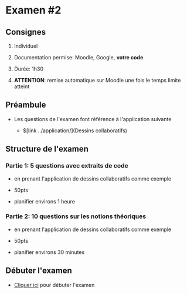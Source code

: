 # Examen #2

## Consignes

1. Individuel

1. Documentation permise: Moodle, Google, **votre code**

1. Durée: 1h30

1. **ATTENTION**: remise automatique sur Moodle une fois le temps limite atteint

## Préambule

* Les questions de l'examen font référence à l'application suivante

    * $[link ../application/](Dessins collaboratifs)

## Structure de l'examen

### Partie 1: 5 questions avec extraits de code

* en prenant l'application de dessins collaboratifs comme exemple

* 50pts

* planifier environs 1 heure

### Partie 2: 10 questions sur les notions théoriques

* en prenant l'application de dessins collaboratifs comme exemple

* 50pts

* planifier environs 30 minutes



## Débuter l'examen

* <a href="https://cmontmorency.moodle.decclic.qc.ca/mod/quiz/view.php?id=307169">Cliquer ici</a> pour débuter l'examen

<div style="background-color:white;margin-bottom:400px;">
</div>

